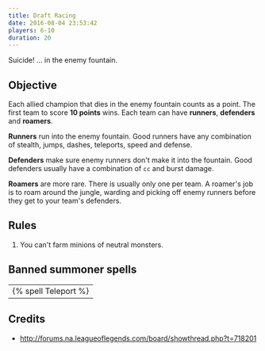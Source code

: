 ```yaml
---
title: Draft Racing
date: 2016-08-04 23:53:42
players: 6-10
duration: 20
---
```


Suicide! ... in the enemy fountain.
<!-- more -->

## Objective

Each allied champion that dies in the enemy fountain counts as a point. The first team to score **10 points** wins.
Each team can have **runners**, **defenders** and **roamers**.

**Runners** run into the enemy fountain. Good runners have any combination of stealth, jumps, dashes, teleports, speed and defense.

**Defenders** make sure enemy runners don't make it into the fountain. Good defenders usually have a combination of `cc` and burst damage.

**Roamers** are more rare. There is usually only one per team. A roamer's job is to roam around the jungle, warding and picking off enemy runners before they get to your team's defenders.

## Rules

1. You can't farm minions of neutral monsters.

## Banned summoner spells

|                      |
| -------------------- |
| {% spell Teleport %} |

## Credits

- http://forums.na.leagueoflegends.com/board/showthread.php?t=718201
